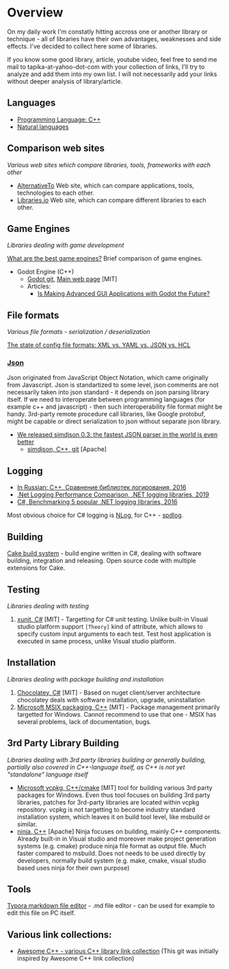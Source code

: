 # Overview

On my daily work I'm constatly hitting accross one or another library or technique - all of libraries have their own advantages,
weaknesses and side effects. I've decided to collect here some of libraries.

If you know some good library, article, youtube video, feel free to send me mail to tapika-at-yahoo-dot-com with your collection of links, I'll try to analyze and add them into my own list. I will not necessarily add your links without deeper analysis of library/article.

## Languages

  * [Programming Language: C++](https://github.com/tapika/bestlibs/tree/main/cpp)
  * [Natural languages](https://github.com/tapika/bestlibs/tree/main/naturallanguage)

## Comparison web sites

*Various web sites which compare libraries, tools, frameworks with each other*

  * [AlternativeTo](https://alternativeto.net/) Web site, which can compare applications, tools, technologies to each other.
  * [Libraries.io](https://libraries.io/) Web site, which can compare different libraries to each other.

## Game Engines

*Libraries dealing with game development*

[What are the best game engines?](https://www.slant.co/topics/991/~best-game-engines) Brief comparison of game engines.

* Godot Engine (C++)
  * [Godot git](https://github.com/godotengine/godot), [Main web page](https://godotengine.org/) [MIT]
  * Articles:
    * [Is Making Advanced GUI Applications with Godot the Future?](https://medium.com/swlh/what-makes-godot-engine-great-for-advance-gui-applications-b1cfb941df3b)

## File formats

*Various file formats - serialization / deserialization*

[The state of config file formats: XML vs. YAML vs. JSON vs. HCL](https://octopus.com/blog/state-of-config-file-formats)

### [Json](https://en.wikipedia.org/wiki/JSON)

Json originated from JavaScript Object Notation, which came originally from Javascript. Json is standartized to some level, json comments are not necessarily taken into json standard - it depends on json parsing library itself. If we need to interoperate between programming languages (for example c++ and javascript) - then such interoperability file format might be handy. 3rd-party remote procedure call libraries, like Google protobuf, might be capable or direct serialization to json without separate json library.

* [We released simdjson 0.3: the fastest JSON parser in the world is even better](https://lemire.me/blog/2020/03/31/we-released-simdjson-0-3-the-fastest-json-parser-in-the-world-is-even-better/)
  * [simdjson, C++, git](https://github.com/simdjson/simdjson) [Apache]

## Logging

* [In Russian: C++, Сравнение библиотек логирования, 2016](https://habr.com/ru/post/313686/)
* [.Net Logging Performance Comparison, .NET logging libraries, 2019](https://medium.com/@imanushin/net-logging-performance-comparison-20c83aa84333)
* [C#, Benchmarking 5 popular .NET logging libraries, 2016](https://www.loggly.com/blog/benchmarking-5-popular-net-logging-libraries/)

Most obvious choice for C# logging is [NLog](https://nlog-project.org/), for C++ - [spdlog](https://github.com/gabime/spdlog).

## Building

[Cake build system](https://cakebuild.net/) - build engine written in C#, dealing with software building, integration and releasing. Open source code with multiple extensions for Cake.

## Testing

*Libraries dealing with testing*

  1. [xunit, C#](https://xunit.net) [MIT] - Targetting for C# unit testing. Unlike built-in Visual studio platform support `[Theory]` kind of attribute, which
    allows to specify custom input arguments to each test. Test host application is executed in same process, unlike Visual studio platform.


## Installation

*Libraries dealing with package building and installation*

  1. [Chocolatey, C#](https://github.com/chocolatey/choco) [MIT] - Based on nuget client/server architecture chocolatey deals with software installation, upgrade, uninstallation
  2. [Microsoft MSIX packaging, C++](https://github.com/microsoft/msix-packaging) [MIT] - Package management primarily targetted for Windows. Cannot recommend to use that one - MSIX has several problems, lack of documentation, bugs.

## 3rd Party Library Building

*Libraries dealing with 3rd party libraries building or generally building, partially also covered in C++-language itself, as C++ is not yet "standalone" language itself*

* [Microsoft vcpkg, C++/cmake](https://github.com/microsoft/vcpkg) [MIT] tool for building various 3rd party packages for Windows. Even thus tool focuses on building 3rd party libraries, patches for 3rd-party libraries are located within vcpkg repository. vcpkg is not targetting to become industry standard installation system, which leaves it on build tool level, like msbuild or similar.
* [ninja, C++](https://github.com/ninja-build/ninja) [Apache] Ninja focuses on building, mainly C++ components. Already built-in in Visual studio and moreover make project generation systems (e.g. cmake) produce ninja file format as output file. Much faster compared to msbuild. Does not needs to be used directly by developers, normally build system (e.g. make, cmake, visual studio based uses ninja for their own purpose)

## Tools

[Typora markdown file editor](https://community.chocolatey.org/packages/typora) - .md file editor - can be used for example to edit this file on PC itself.

## Various link collections:

* [Awesome C++ - various C++ library link collection](https://github.com/fffaraz/awesome-cpp) (This git was initially inspired by Awesome C++ link collection)

